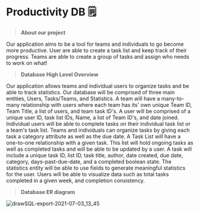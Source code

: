 # Productivity DB 🗒

> **About our project**

Our application aims to be a tool for teams and individuals to go become more productive. User are able to create a task list and keep track of their progress. Teams are able to create a group of tasks and assign who needs to work on what! 


> **Database High Level Overview**

Our application allows teams and individual users to organize tasks and be able to track statistics. Our database will be comprised of three main entities, Users, Tasks/Teams, and Statistics. A team will have a many-to-many relationship with users where each team has its' own unique Team ID, Team Title, a list of users, and team task ID's. A user will be comprised of a unique user ID, task list IDs, Name, a list of Team ID's, and date joined. Individual users will be able to complete tasks on their individual task list or a team's task list. Teams and individuals can organize tasks by giving each task a category attribute as well as the due date. A Task List will have a one-to-one relationship with a given task. This list will hold ongoing tasks as well as completed tasks and will be able to be updated by a user. A task will include a unique task ID, list ID, task title, author, date created, due date, category, days-past-due-date, and a completed boolean state. The statistics entity will be able to use fields to generate meaningful statistics for the user. Users will be able to visualize data such as total tasks completed in a given week, and completion consistency.

> **Database ER diagram**

![drawSQL-export-2021-07-03_13_45](https://user-images.githubusercontent.com/54045615/124365881-a6be2a00-dc10-11eb-86cc-af58cae9d49c.png)
